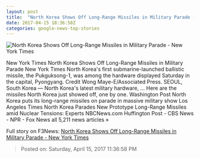 ```yaml
---
layout: post
title:  "North Korea Shows Off Long-Range Missiles in Military Parade - New York Times"
date: 2017-04-15 18:36:58Z
categories: google-news-top-stories
---
```


![North Korea Shows Off Long-Range Missiles in Military Parade - New York Times](https://static01.nyt.com/images/2017/04/16/world/asia/16nkorea1/16northkorea1-facebookJumbo.jpg)

New York Times North Korea Shows Off Long-Range Missiles in Military Parade New York Times North Korea's first submarine-launched ballistic missile, the Pukguksong-1, was among the hardware displayed Saturday in the capital, Pyongyang. Credit Wong Maye-E/Associated Press. SEOUL, South Korea — North Korea's latest military hardware, ... Here are the missiles North Korea just showed off, one by one. Washington Post North Korea puts its long-range missiles on parade in massive military show Los Angeles Times North Korea Parades New Prototype Long-Range Missiles amid Nuclear Tensions: Experts NBCNews.com Huffington Post - CBS News - NPR - Fox News all 5,211 news articles »


Full story on F3News: [North Korea Shows Off Long-Range Missiles in Military Parade - New York Times](http://www.f3nws.com/n/jmTA3G)

> Posted on: Saturday, April 15, 2017 11:36:58 PM
